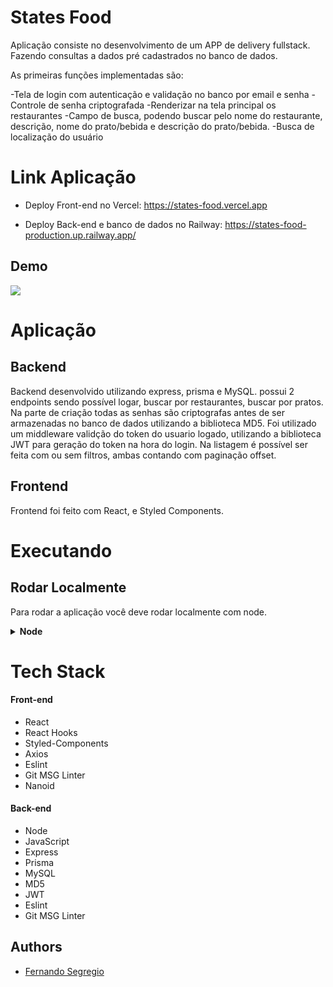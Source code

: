 # States Food

Aplicação consiste no desenvolvimento de um APP de delivery fullstack. Fazendo consultas a dados pré cadastrados no banco de dados.

As primeiras funções implementadas são:

-Tela de login com autenticação e validação no banco por email e senha 
-Controle de senha criptografada
-Renderizar na tela principal os restaurantes
-Campo de busca, podendo buscar pelo nome do restaurante, descrição, nome do prato/bebida e descrição do prato/bebida.
-Busca de localização do usuário

# Link Aplicação

- Deploy Front-end no Vercel: 
https://states-food.vercel.app

- Deploy Back-end e banco de dados no Railway:
https://states-food-production.up.railway.app/

## Demo


![](./frontend/states_food.gif)


# Aplicação



## Backend

Backend desenvolvido utilizando express, prisma e MySQL. possui 2 endpoints sendo possível logar, buscar por restaurantes, buscar por pratos.
Na parte de criação todas as senhas são criptografas antes de ser armazenadas no banco de dados utilizando a biblioteca MD5.
Foi utilizado um middleware validção do token do usuario logado, utilizando a biblioteca JWT para geração do token na hora do login.
Na listagem é possível ser feita com ou sem filtros, ambas contando com paginação offset.

## Frontend

Frontend foi feito com React, e Styled Components.

# Executando

## Rodar Localmente

Para rodar a aplicação você deve rodar localmente com node.

<details>

<summary><b>Node</b></summary>

## Pré-Requisitos

Para rodar a aplicação é necessário ter instalado o [Node](https://nodejs.org/en/) e um banco de dados funcionando [MySQL](https://www.mysql.com/)

## Rodando no Node

O Projeto conta com um repositório monorepo utilizando yarn workspaces, e turborepo, para ligar o projeto só precisamos fazer o build e depois o start. veja abaixo:

Clone o projeto

```bash
  git clone git@github.com:FernandoSegregio/states-food.git
```

Navegue até o diretório do projeto

```bash
  cd states-food
```

  
<details>
  

<summary><b>Back-end</b></summary>


Entre na pasta backend

```bash
  cd backend
```
  
Instalando as dependências
```bash
  npm install
```
  
Criando as variáveis de ambiente

Digite o comando abaixo
```bash
  touch .env
```
Abra o arquivo e insira as seguintes informações
```bash
  
DATABASE_URL="mysql://root:password@localhost:3306/grao" 
JWT_SECRET="batatinha"
VITE_API_URL=http://localhost:3001
```
> Onde **root** é seu usuário e **password** é sua senha.
  


Iniciando o Prisma e populando o banco
```bash
  npx prisma generate && npx prisma migrate dev
```

Iniciando o Back-end
```bash
 npm run dev
```
  
</details>
  

<details>
  
<summary><b>Front-end</b></summary>
  
Entre na pasta frontend

```bash
  cd frontend
```
  
Digite o comando abaixo
```bash
  touch .env
```
Abra o arquivo e insira as seguintes informações
```bash
VITE_API_URL=http://localhost:3001/
VITE_YOUR_KEY_GOOGLE=[insira aqui sua key da api de localização do google]
```
  
Instalando as dependências
```bash
  npm install
```

Iniciando o Front-end
```bash
 npm run dev
```
</details>


## Agora o projeto já está rodando.

```bash
  Frontend: http://localhost:3000
  Backend: http://localhost:3001
```


</details>

# Tech Stack

#### Front-end
- React
- React Hooks
- Styled-Components
- Axios
- Eslint
- Git MSG Linter
- Nanoid

#### Back-end

- Node
- JavaScript
- Express
- Prisma
- MySQL
- MD5
- JWT
- Eslint
- Git MSG Linter

## Authors

- [Fernando Segregio](https://github.com/FernandoSegregio)
